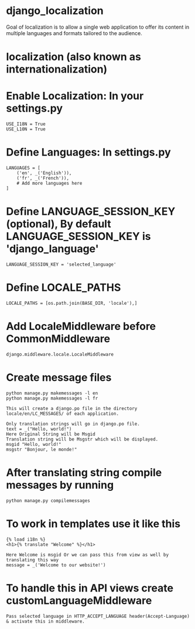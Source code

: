 # django_localization
Goal of localization is to allow a single web application to offer its content in multiple languages and formats tailored to the audience.

# localization (also known as internationalization)

# Enable Localization: In your settings.py
	USE_I18N = True
	USE_L10N = True

# Define Languages: In settings.py
	LANGUAGES = [
    	('en', _('English')),
    	('fr', _('French')),
    	# Add more languages here
    ]

# Define LANGUAGE_SESSION_KEY (optional), By default LANGUAGE_SESSION_KEY is 'django_language'
	LANGUAGE_SESSION_KEY = 'selected_language'

# Define LOCALE_PATHS
	LOCALE_PATHS = [os.path.join(BASE_DIR, 'locale'),]

# Add LocaleMiddleware before CommonMiddleware
	django.middleware.locale.LocaleMiddleware

# Create message files
	python manage.py makemessages -l en
	python manage.py makemessages -l fr

	This will create a django.po file in the directory locale/en/LC_MESSAGES/ of each application.

	Only translation strings will go in django.po file.
	text = _("Hello, world!")
	Here Original String will be Msgid
	Translation string will be Msgstr which will be displayed.
	msgid "Hello, world!"
	msgstr "Bonjour, le monde!"

# After translating string compile messages by running
	python manage.py compilemessages

# To work in templates use it like this
	{% load i18n %}
	<h1>{% translate "Welcome" %}</h1>

	Here Welcome is msgid Or we can pass this from view as well by translating this way
	message = _('Welcome to our website!')

# To handle this in API views create customLanguageMiddleware
	Pass selected language in HTTP_ACCEPT_LANGUAGE header(Accept-Language) & activate this in middleware.

